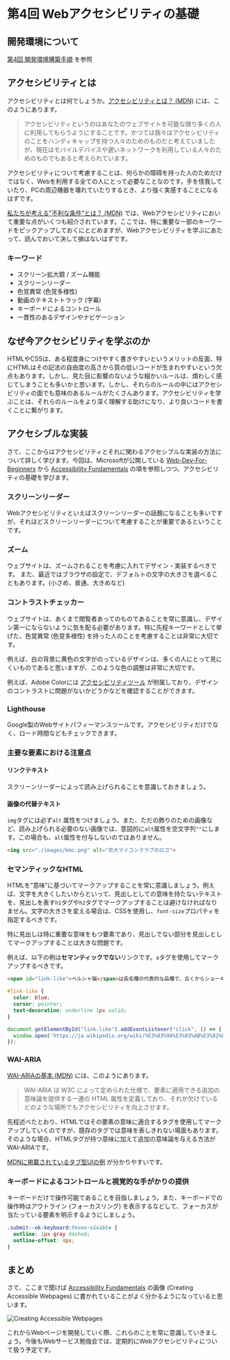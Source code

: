 # 第4回 Webアクセシビリティの基礎

## 開発環境について

[第4回 開発環境構築手順](https://github.com/kmc-jp/2022-web/blob/main/section-template/section-04/README.md) を参照

## アクセシビリティとは

アクセシビリティとは何でしょうか。[アクセシビリティとは？ (MDN)](https://developer.mozilla.org/ja/docs/Learn/Accessibility/What_is_accessibility#so_what_is_accessibility) には、このようにあります。

> アクセシビリティというのはあなたのウェブサイトを可能な限り多くの人に利用してもらうようにすることです。かつては我々はアクセシビリティのことをハンディキャップを持つ人々のためのものだと考えていましたが、現在はモバイルデバイスや遅いネットワークを利用している人々のためのものでもあると考えられています。

アクセシビリティについて考慮することは、何らかの障碍を持った人のためだけではなく、Webを利用する全ての人にとって必要なことなのです。手を怪我していたり、PCの周辺機器を壊れていたりするとき、より強く実感することになるはずです。

[私たちが考える"不利な条件"とは？ (MDN)](https://developer.mozilla.org/ja/docs/Learn/Accessibility/What_is_accessibility#what_kinds_of_disability_are_we_looking_at) では、Webアクセシビリティにおいて重要な点がいくつも紹介されています。ここでは、特に重要な一部のキーワードをピックアップしておくにとどめますが、Webアクセシビリティを学ぶにあたって、読んでおいて決して損はないはずです。

### キーワード

- スクリーン拡大鏡 / ズーム機能
- スクリーンリーダー
- 色覚異常 (色覚多様性)
- 動画のテキストトラック (字幕)
- キーボードによるコントロール
- 一貫性のあるデザインやナビゲーション

## なぜ今アクセシビリティを学ぶのか

HTMLやCSSは、ある程度身につけやすく書きやすいというメリットの反面、特にHTMLはその記法の自由度の高さから質の低いコードが生まれやすいという欠点もあります。しかし、見た目に影響のないような細かいルールは、煩わしく感じてしまうことも多いかと思います。しかし、それらのルールの中にはアクセシビリティの面でも意味のあるルールがたくさんあります。アクセシビリティを学ぶことは、それらのルールをより深く理解する助けになり、より良いコードを書くことに繋がります。

## アクセシブルな実装

さて、ここからはアクセシビリティとそれに関わるアクセシブルな実装の方法について詳しく学びます。今回は、Microsoftが公開している [Web-Dev-For-Beginners](https://github.com/microsoft/Web-Dev-For-Beginners) から [Accessibility Fundamentals](https://github.com/microsoft/Web-Dev-For-Beginners/blob/main/1-getting-started-lessons/3-accessibility/README.md) の項を参照しつつ、アクセシビリティの基礎を学びます。

### スクリーンリーダー

Webアクセシビリティといえばスクリーンリーダーの話題になることも多いですが、それほどスクリーンリーダーについて考慮することが重要であるということです。

### ズーム

ウェブサイトは、ズームされることを考慮に入れてデザイン・実装するべきです。
また、最近ではブラウザの設定で、デフォルトの文字の大きさを選べることもあります。(小さめ、普通、大きめなど)

### コントラストチェッカー

ウェブサイトは、あくまで閲覧者あってのものであることを常に意識し、デザイン第一にならないように気を配る必要があります。特に先程キーワードとして挙げた、色覚異常 (色覚多様性) を持った人のことを考慮することは非常に大切です。

例えば、白の背景に黄色の文字がのっているデザインは、多くの人にとって見にくいものであると思いますが、このような色の調整は非常に大切です。

例えば、Adobe Colorには [アクセシビリティツール](https://color.adobe.com/ja/create/color-accessibility) が附属しており、デザインのコントラストに問題がないかどうかなどを確認することができます。

### Lighthouse

Google製のWebサイトパフィーマンスツールです。アクセシビリティだけでなく、ロード時間などもチェックできます。

### 主要な要素における注意点

#### リンクテキスト

スクリーンリーダーによって読み上げられることを意識しておきましょう。

#### 画像の代替テキスト

`img`タグには必ず`alt` 属性をつけましょう。また、ただの飾りのための画像など、読み上げられる必要のない画像では、意図的に`alt`属性を空文字列`""`にします。この場合も、`alt`属性を付与しないのではありません。

```html
<img src="./images/kmc.png" alt="京大マイコンクラブのロゴ">
```

### セマンティックなHTML

HTMLを”意味”に基づいてマークアップすることを常に意識しましょう。例えば、文字を大きくしたいからといって、見出しとしての意味を持たないテキストを、見出しを表す`h1`タグや`h2`タグでマークアップすることは避けなければなりません。文字の大きさを変える場合は、CSSを使用し、`font-size`プロパティを指定するべきです。

特に見出しは特に重要な意味をもつ要素であり、見出しでない部分を見出しとしてマークアップすることは大きな問題です。

例えば、以下の例は**セマンティックでない**リンクです。`a`タグを使用してマークアップするべきです。

```html
<span id="link-like">ペルシャ猫</span>は長毛種の代表的な品種で、古くからショーキャットとして認められる品種の一つである。
```

```css
#link-like {
  color: blue;
  cursor: pointer;
  text-decoration: underline 1px solid;
}
```

```js
document.getElementById("link-like").addEventListener("click", () => {
  window.open('https://ja.wikipedia.org/wiki/%E3%83%9A%E3%83%AB%E3%82%B7%E3%83%A3_(%E3%83%8D%E3%82%B3)', '_blank');
});
```

### WAI-ARIA

[WAI-ARIAの基本 (MDN)](https://developer.mozilla.org/ja/docs/Learn/Accessibility/WAI-ARIA_basics) には、このようにあります。

> WAI-ARIA は W3C によって定められた仕様で、要素に適用できる追加の意味論を提供する一連の HTML 属性を定義しており、それが欠けているどのような場所でもアクセシビリティを向上させます。

先程述べたとおり、HTMLではその要素の意味に適合するタグを使用してマークアップしていくのですが、既存のタグでは意味を表しきれない場面もあります。そのような場合、HTMLタグが持つ意味に加えて追加の意味論を与える方法がWAI-ARIAです。

[MDNに掲載されているタブ型UIの例](https://developer.mozilla.org/ja/docs/Learn/Accessibility/WAI-ARIA_basics#guiding_users_through_complex_widgets) が分かりやすいです。

### キーボードによるコントロールと視覚的な手がかりの提供

キーボードだけで操作可能であることを目指しましょう。また、キーボードでの操作時はアウトライン (フォーカスリング) を表示するなどして、フォーカスが当たっている要素を明示するようにしましょう。

```css
.submit--ok-keyboard:focus-visible {
  outline: 1px gray dashed;
  outline-offset: 4px;
}
```

## まとめ

さて、ここまで聞けば [Accessibility Fundamentals](https://github.com/microsoft/Web-Dev-For-Beginners/blob/main/1-getting-started-lessons/3-accessibility/README.md) の画像 (Creating Accessible Webpages) に書かれていることがよく分かるようになっていると思います。

![Creating Accessible Webpages](https://raw.githubusercontent.com/microsoft/Web-Dev-For-Beginners/main/sketchnotes/webdev101-a11y.png)

これからWebページを開発していく際、これらのことを常に意識していきましょう。今後もWebサービス勉強会では、定期的にWebアクセシビリティについて扱う予定です。
